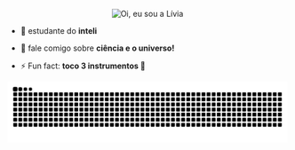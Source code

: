 <p align="center">
  <img src="https://github.com/liviatavares/liviatavares/raw/main/assets/headergithub.gif" alt="Oi, eu sou a Lívia">
</p>

- 🌱 estudante do **inteli**

- 💬 fale comigo sobre **ciência e o universo!**

- ⚡ Fun fact: **toco 3 instrumentos 🎹**

![Snake animation](https://github.com/liviatavares/liviatavares/blob/output/github-contribution-grid-snake.svg)
